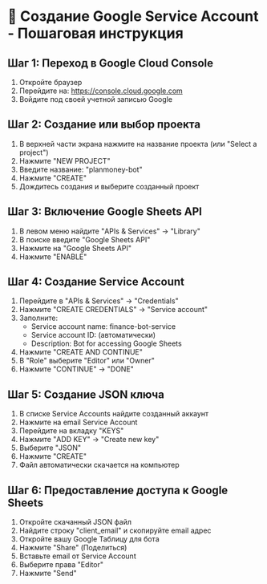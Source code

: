 # 🔑 Создание Google Service Account - Пошаговая инструкция

## Шаг 1: Переход в Google Cloud Console
1. Откройте браузер
2. Перейдите на: https://console.cloud.google.com
3. Войдите под своей учетной записью Google

## Шаг 2: Создание или выбор проекта
1. В верхней части экрана нажмите на название проекта (или "Select a project")
2. Нажмите "NEW PROJECT"
3. Введите название: "planmoney-bot"
4. Нажмите "CREATE"
5. Дождитесь создания и выберите созданный проект

## Шаг 3: Включение Google Sheets API
1. В левом меню найдите "APIs & Services" → "Library"
2. В поиске введите "Google Sheets API"
3. Нажмите на "Google Sheets API"
4. Нажмите "ENABLE"

## Шаг 4: Создание Service Account
1. Перейдите в "APIs & Services" → "Credentials"
2. Нажмите "CREATE CREDENTIALS" → "Service account"
3. Заполните:
   - Service account name: finance-bot-service
   - Service account ID: (автоматически)
   - Description: Bot for accessing Google Sheets
4. Нажмите "CREATE AND CONTINUE"
5. В "Role" выберите "Editor" или "Owner"
6. Нажмите "CONTINUE" → "DONE"

## Шаг 5: Создание JSON ключа
1. В списке Service Accounts найдите созданный аккаунт
2. Нажмите на email Service Account
3. Перейдите на вкладку "KEYS"
4. Нажмите "ADD KEY" → "Create new key"
5. Выберите "JSON"
6. Нажмите "CREATE"
7. Файл автоматически скачается на компьютер

## Шаг 6: Предоставление доступа к Google Sheets
1. Откройте скачанный JSON файл
2. Найдите строку "client_email" и скопируйте email адрес
3. Откройте вашу Google Таблицу для бота
4. Нажмите "Share" (Поделиться)
5. Вставьте email от Service Account
6. Выберите права "Editor"
7. Нажмите "Send"